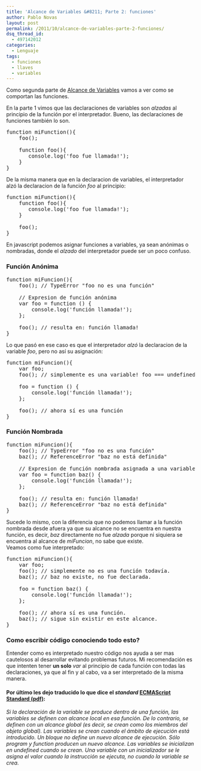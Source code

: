 ```yaml
---
title: 'Alcance de Variables &#8211; Parte 2: funciones'
author: Pablo Novas
layout: post
permalink: /2011/10/alcance-de-variables-parte-2-funciones/
dsq_thread_id:
  - 497142012
categories:
  - Lenguaje
tags:
  - funciones
  - llaves
  - variables
---
```

Como segunda parte de [Alcance de Variables][1] vamos a ver como se comportan las funciones.

En la parte 1 vimos que las declaraciones de variables son *alzadas* al principio de la función por el interpretador. Bueno, las declaraciones de funciones también lo son.

<pre class="brush: jscript; title: ; notranslate" title="">function miFunction(){
    foo();

    function foo(){
       console.log('foo fue llamada!');
    }
}
</pre>

De la misma manera que en la declaracion de variables, el interpretador alzó la declaracion de la función *foo* al principio:

<pre class="brush: jscript; highlight: [2,3,4]; title: ; notranslate" title="">function miFunction(){
    function foo(){
       console.log('foo fue llamada!');
    }

    foo();
}
</pre>

En javascript podemos asignar funciones a variables, ya sean anónimas o nombradas, donde el *alzado* del interpretador puede ser un poco confuso.  
<!--more-->

### Función Anónima

<pre class="brush: jscript; title: ; notranslate" title="">function miFuncion(){
    foo(); // TypeError "foo no es una función"

    // Expresion de función anónima
    var foo = function () {
        console.log('función llamada!');
    };

    foo(); // resulta en: función llamada!
}
</pre>

Lo que pasó en ese caso es que el interpretador *alzó* la declaracion de la variable *foo*, pero no así su asignación:

<pre class="brush: jscript; highlight: [2,5]; title: ; notranslate" title="">function miFuncion(){
    var foo;
    foo(); // simplemente es una variable! foo === undefined

    foo = function () {
        console.log('función llamada!');
    };

    foo(); // ahora sí es una función
}
</pre>

### Función Nombrada

<pre class="brush: jscript; title: ; notranslate" title="">function miFuncion(){
    foo(); // TypeError "foo no es una función"
    baz(); // ReferenceError "baz no está definida"

    // Expresion de función nombrada asignada a una variable
    var foo = function baz() {
        console.log('función llamada!');
    };

    foo(); // resulta en: función llamada!
    baz(); // ReferenceError "baz no está definida"
}
</pre>

Sucede lo mismo, con la diferencia que no podemos llamar a la función nombrada desde afuera ya que su alcance no se encuentra en nuestra función, es decir, *baz* directamente no fue *alzada* porque ni siquiera se encuentra al alcance de *miFuncion*, no sabe que existe.  
Veamos como fue interpretado:

<pre class="brush: jscript; highlight: [2,6]; title: ; notranslate" title="">function miFuncion(){
    var foo;
    foo(); // simplemente no es una función todavía.
    baz(); // baz no existe, no fue declarada.

    foo = function baz() {
        console.log('función llamada!');
    };

    foo(); // ahora sí es una función.
    baz(); // sigue sin existir en este alcance.
}
</pre>

### Como escribir código conociendo todo esto?

Entender como es interpretado nuestro código nos ayuda a ser mas cautelosos al desarrollar evitando problemas futuros. Mi recomendación es que intenten tener **un solo** *var* al principio de cada función con todas las declaraciones, ya que al fin y al cabo, va a ser interpretado de la misma manera. 

#### Por último les dejo traducido lo que dice el *standard* <a href="http://www.ecma-international.org/publications/standards/Ecma-262.htm" title="ECMAScript Standard" target="_blank">ECMAScript Standard (pdf)</a>:

*Si la declaración de la variable se produce dentro de una función, las variables se definen con alcance local en esa función. De lo contrario, se definen con un alcance global (es decir, se crean como los miembros del objeto global). Las variables se crean cuando el ámbito de ejecución está introducido. Un bloque no define un nuevo alcance de ejecución. Sólo program y function producen un nuevo alcance. Las variables se inicializan en undefined cuando se crean. Una variable con un inicializador se le asigna el valor cuando la instrucción se ejecuta, no cuando la variable se crea.*

 [1]: http://www.fernetjs.com/2011/10/alcance-de-variables-var-scope/ "Alcance de Variables - Parte 1"